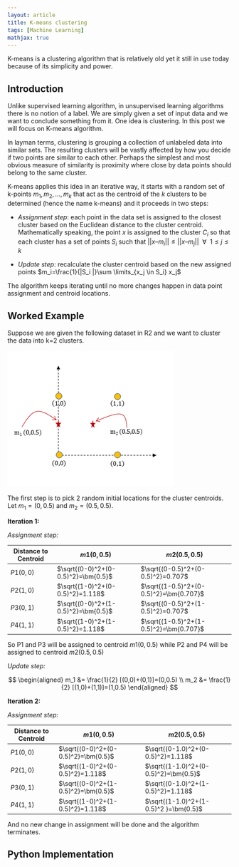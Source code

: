 ```yaml
---
layout: article
title: K-means clustering
tags: [Machine Learning]
mathjax: true
---
```

K-means is a clustering algorithm that is relatively old yet it still in use today because of its simplicity and power.
<!--more-->

## Introduction

Unlike supervised learning algorithm, in unsupervised learning algorithms there is no notion of a label. We are simply given a set of input data and we want to conclude something from it. One idea is clustering. In this post we will focus on K-means algorithm.

In layman terms, clustering is grouping a collection of unlabeled data into similar sets. The resulting clusters will be vastly affected by how you decide if two points are similar to each other. Perhaps the simplest and most obvious measure of similarity is proximity where close by data points should belong to the same cluster.

K-means applies this idea in an iterative way, it starts with a random set of k-points $m_1, m_2, …, m_k$ that act as the centroid of the $k$ clusters to be determined (hence the name k-means) and it proceeds in two steps:

- *Assignment step*: each point in the data set is assigned to the closest cluster based on the Euclidean distance to the cluster centroid. Mathematically speaking, the point $x$ is assigned to the cluster $C_i$ so that each cluster has a set of points $S_i$ such that $\lvert\lvert {x – m_i} \rvert\rvert \leq  \lvert\lvert x – m_j \rvert\rvert \enspace \forall \enspace 1 \leq j \leq k$

- *Update step*: recalculate the cluster centroid based on the new assigned points $m_i=\frac{1}{|S_i |}\sum \limits_{x_j \in S_i} x_j$

The algorithm keeps iterating until no more changes happen in data point assignment and centroid locations.

## Worked Example

Suppose we are given the following dataset in R2 and we want to cluster the data into k=2 clusters.

![k-means example](/assets/images/k-means-clustering/example-iteration1.PNG)

The first step is to pick 2 random initial locations for the cluster centroids. Let $m_1 = (0, 0.5)$ and $m_2 = (0.5, 0.5)$.

**Iteration 1:**

*Assignment step:*

|Distance to Centroid |$m1 (0, 0.5)$ |$m2 (0.5, 0.5)$|
|---|---|--|
$P1 (0, 0)$ | $\sqrt{(0-0)^2+(0-0.5)^2}=\bm{0.5}$ |	$\sqrt{(0-0.5)^2+(0-0.5)^2}=0.707$
$P2 (1,0)$ |	$\sqrt{(1-0)^2+(0-0.5)^2}=1.118$	 | $\sqrt{(1-0.5)^2+(0-0.5)^2}=\bm{0.707}$
$P3 (0, 1)$	| $\sqrt{(0-0)^2+(1-0.5)^2}=\bm{0.5}$ | 	$\sqrt{(0-0.5)^2+(1-0.5)^2}=0.707$
$P4 (1,1)$| 	$\sqrt{(1-0)^2+(1-0.5)^2}=1.118$	 | $\sqrt{(1-0.5)^2+(1-0.5)^2}=\bm{0.707}$

So P1 and P3 will be assigned to centroid $m1 (0, 0.5)$ while P2 and P4 will be assigned to centroid $m2 (0.5,0.5)$

*Update step:*

$$
\begin{aligned}
m_1 &= \frac{1}{2} [(0,0)+(0,1)]=(0,0.5) \\
m_2 &= \frac{1}{2} [(1,0)+(1,1)]=(1,0.5)
\end{aligned}
$$

**Iteration 2:**

*Assignment step:*

|Distance to Centroid |$m1 (0, 0.5)$ |$m2 (0.5, 0.5)$|
|---|---|--|
$P1 (0, 0)$ | $\sqrt{(0-0)^2+(0-0.5)^2}=\bm{0.5}$ |	$\sqrt{(0-1.0)^2+(0-0.5)^2}=1.118$
$P2 (1,0)$ |	$\sqrt{(1-0)^2+(0-0.5)^2}=1.118$	 | $\sqrt{(1-1.0)^2+(0-0.5)^2}=\bm{0.5}$
$P3 (0, 1)$	| $\sqrt{(0-0)^2+(1-0.5)^2}=\bm{0.5}$ | 	$\sqrt{(0-1.0)^2+(1-0.5)^2}=1.118$
$P4 (1,1)$| 	$\sqrt{(1-0)^2+(1-0.5)^2}=1.118$	 | $\sqrt{(1-1.0)^2+(1-0.5)^2 }=\bm{0.5}$

And no new change in assignment will be done and the algorithm terminates.

## Python Implementation


